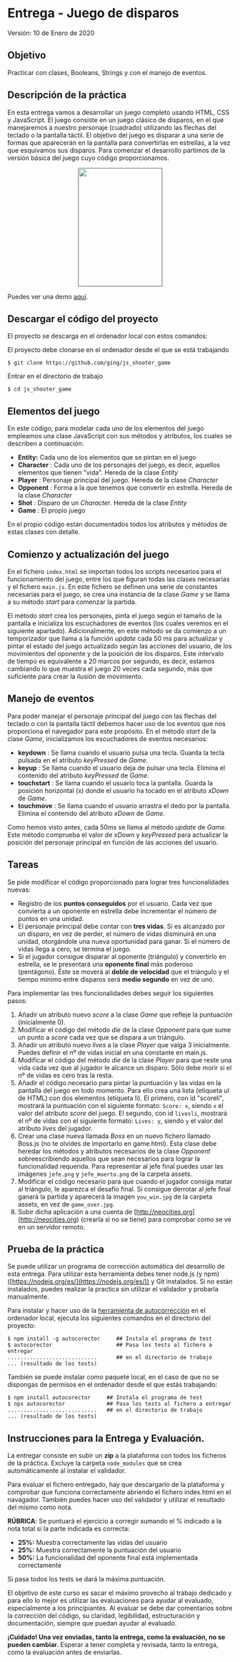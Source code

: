 # Entrega - Juego de disparos

Versión: 10 de Enero de 2020

## Objetivo

Practicar con clases, Booleans, Strings y con el manejo de eventos.


## Descripción de la práctica

En esta entrega vamos a desarrollar un juego completo usando HTML, CSS y JavaScript. El juego consiste en un juego clásico de disparos, en el que manejaremos a nuestro personaje (cuadrado) utilizando las flechas del teclado o la pantalla táctil. El objetivo del juego es disparar a una serie de formas que aparecerán en la pantalla para convertirlas en estrellas, a la vez que esquivamos sus disparos. Para comenzar el desarrollo partimos de la versión básica del juego cuyo código proporcionamos.

<p align="center">
  <img width="187" height="264" style="border: 1px solid grey;" src="https://raw.githubusercontent.com/ging/js_shooter_game/master/assets/screenshot.png">
</p>

Puedes ver una demo [aquí](https://sonsoleslp.github.io/js_shooter_game/).


## Descargar el código del proyecto

El proyecto se descarga en el ordenador local con estos comandos:

El proyecto debe clonarse en el ordenador desde el que se está trabajando

```
$ git clone https://github.com/ging/js_shooter_game
```
Entrar en el directorio de trabajo

```
$ cd js_shooter_game
```

## Elementos del juego

En este código, para modelar cada uno de los elementos del juego empleamos una clase JavaScript con sus métodos y atributos, los cuales se describen a continuación:

-  **Entity:** Cada uno de los elementos que se pintan en el juego
-  **Character** : Cada uno de los personajes del juego, es decir, aquellos elementos que tienen "vida". Hereda de la clase _Entity_
-  **Player** : Personaje principal del juego. Hereda de la clase _Character_
-  **Opponent** : Forma a la que tenemos que convertir en estrella. Hereda de la clase _Character_
-  **Shot** : Disparo de un _Character_. Hereda de la clase _Entity_
-  **Game** : El propio juego

En el propio código están documentados todos los atributos y métodos de estas clases con detalle.

## Comienzo y actualización del juego

En el fichero ``index.html`` se importan todos los scripts necesarios para el funcionamiento del juego, entre los que figuran todas las clases necesarias y el fichero ``main.js``. En este fichero se definen una serie de constantes necesarias para el juego, se crea una instancia de la clase _Game_ y se llama a su método _start_ para comenzar la partida.

El método _start_ crea los personajes, pinta el juego según el tamaño de la pantalla e inicializa los escuchadores de eventos (los cuales veremos en el siguiente apartado). Adicionalmente, en este método se da comienzo a un temporizador que llama a la función _update_ cada 50 ms para actualizar y pintar el estado del juego actualizado según las acciones del usuario, de los movimientos del oponente y de la posición de los disparos. Este intervalo de tiempo es equivalente a 20 marcos por segundo, es decir, estamos cambiando lo que muestra el juego 20 veces cada segundo, más que suficiente para crear la ilusión de movimiento.

## Manejo de eventos

Para poder manejar el personaje principal del juego con las flechas del teclado o con la pantalla táctil debemos hacer uso de los eventos que nos proporciona el navegador para este propósito. En el método _start_ de la clase _Game_, inicializamos los escuchadores de eventos necesarios:

- **keydown** : Se llama cuando el usuario pulsa una tecla. Guarda la tecla pulsada en el atributo _keyPressed_ de _Game._
- **keyup** : Se llama cuando el usuario deja de pulsar una tecla. Elimina el contenido del atributo _keyPressed_ de _Game._
- **touchstart** : Se llama cuando el usuario toca la pantalla. Guarda la posición horizontal (x) donde el usuario ha tocado en el atributo _xDown_ de _Game_.
- **touchmove** : Se llama cuando el usuario arrastra el dedo por la pantalla. Elimina el contenido del atributo _xDown_ de _Game._

Como hemos visto antes, cada 50ms se llama al método _update_ de _Game_. Este método comprueba el valor de _xDown_ y _keyPressed_ para actualizar la posición del personaje principal en función de las acciones del usuario.

## Tareas

Se pide modificar el código proporcionado para lograr tres funcionalidades nuevas:

- Registro de los **puntos conseguidos** por el usuario. Cada vez que convierta a un oponente en estrella debe incrementar el número de puntos en una unidad.
- El personaje principal debe contar con **tres vidas**. Si es alcanzado por un disparo, en vez de perder, el número de vidas disminuirá en una unidad, otorgándole una nueva oportunidad para ganar. Si el número de vidas llega a cero, se termina el juego.
- Si el jugador consigue disparar al oponente (triángulo) y convertirlo en estrella, se le presentará una **oponente final** más poderoso (pentágono). Éste se moverá al **doble de velocidad** que el triángulo y el tiempo mínimo entre disparos será **medio segundo** en vez de uno.

Para implementar las tres funcionalidades debes seguir los siguientes pasos:

1. Añadir un atributo nuevo _score_ a la clase _Game_ que refleje la puntuación (inicialmente 0).
2. Modificar el código del método _die_ de la clase _Opponent_ para que sume un punto a _score_ cada vez que se dispara a un triángulo.
3. Añadir un atributo nuevo _lives_ a la clase _Player_ que valga 3 inicialmente. Puedes definir el nº de vidas inicial en una constante en main.js.
4. Modificar el código del método _die_ de la clase _Player_ para que reste una vida cada vez que al jugador le alcance un disparo. Sólo debe morir si el nº de vidas es cero tras la resta.
5. Añadir el código necesario para pintar la puntuación y las vidas en la pantalla del juego en todo momento. Para ello crea una lista (etiqueta ul de HTML) con dos elementos (etiqueta li). El primero, con id &quot;scoreli&quot;, mostrará la puntuación con el siguiente formato:  ``Score: x``, siendo ``x`` el valor del atributo _score_ del juego. El segundo, con id ``livesli``, mostrará el nº de vidas con el siguiente formato: ``Lives: y``, siendo ``y`` el valor del atributo _lives_ del jugador.
6. Crear una clase nueva llamada _Boss_ en un nuevo fichero llamado Boss.js (no te olvides de importarlo en game.html). Esta clase debe heredar los métodos y atributos necesarios de la clase _Opponent_ sobreescribiendo aquellos que sean necesarios para lograr la funcionalidad requerida. Para representar al jefe final puedes usar las imágenes ``jefe.png`` y ``jefe_muerto.png`` de la carpeta assets.
7. Modificar el código necesario para que cuando el jugador consiga matar al triángulo, le aparezca el desafío final. Si consigue derrotar al jefe final ganará la partida y aparecerá la imagen ``you_win.jpg`` de la carpeta assets, en vez de ``game_over.jpg``.
8. Subir dicha aplicación a una cuenta de [http://neocities.org](http://neocities.org) (crearla si no se tiene) para comprobar como se ve en un servidor remoto.

## Prueba de la práctica 

Se puede utilizar un programa de corrección automática del desarrollo de esta entrega. Para utilizar esta herramienta debes tener node.js (y npm) ([https://nodejs.org/es/](https://nodejs.org/es/)) y Git instalados. Si no están instalados, puedes  realizar la practica sin utilizar el validador y probarla manualmente.

Para instalar y hacer uso de la [herramienta de autocorrección](https://www.npmjs.com/package/autocorector) en el ordenador local, ejecuta los siguientes comandos en el directorio del proyecto:
```
$ npm install -g autocorector     ## Instala el programa de test
$ autocorector                    ## Pasa los tests al fichero a entregar
............................      ## en el directorio de trabajo
... (resultado de los tests)
```
También se puede instalar como paquete local, en el caso de que no se dispongas de permisos en el ordenador desde el que estás trabajando:
```
$ npm install autocorector     ## Instala el programa de test
$ npx autocorector             ## Pasa los tests al fichero a entregar
............................   ## en el directorio de trabajo
... (resultado de los tests)
```
## Instrucciones para la Entrega y Evaluación.

La entregar consiste en subir un **zip** a la plataforma con todos los ficheros de la práctica. Excluye la carpeta `node_modules` que se crea automáticamente al instalar el validador.

Para evaluar el fichero entregado, hay que descargarlo de la plataforma y comprobar que funciona correctamente abriendo el fichero index.html en el navagador. También puedes hacer uso del validador y utilizar el resultado del mismo como nota.

**RÚBRICA**: Se puntuará el ejercicio a corregir sumando el % indicado a la nota total si la parte indicada es correcta:

-  **25%:** Muestra correctamente las vidas del usuario
-  **25%:**  Muestra correctamente la puntuación del usuario
-  **50%:**  La funcionalidad del oponente final está implementada correctamente

Si pasa todos los tests se dará la máxima puntuación.

El objetivo de este curso es sacar el máximo provecho al trabajo dedicado y para ello lo mejor es utilizar las evaluaciones para ayudar al evaluado, especialmente a los principiantes. Al evaluar se debe dar comentarios sobre la corrección del código, su claridad, legibilidad, estructuración y documentación, siempre que puedan ayudar al evaluado.

**¡Cuidado! Una vez enviadas, tanto la entrega, como la evaluación, no se pueden cambiar.**   Esperar a tener completa y revisada, tanto la entrega, como la evaluación antes de enviarlas.
